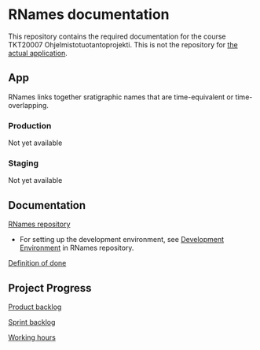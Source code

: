 # RNames documentation

This repository contains the required documentation for the course TKT20007 Ohjelmistotuotantoprojekti. This is not the repository for [the actual application](https://github.com/karilint/rnames).

## App

RNames links together sratigraphic names that are time-equivalent or time-overlapping.
 
### Production
Not yet available

### Staging
Not yet available
 
## Documentation

[RNames repository](https://github.com/karilint/rnames)
* For setting up the development environment, see [Development Environment](https://github.com/karilint/rnames/blob/master/docs/dev_environment.md) in RNames repository.

[Definition of done]()

## Project Progress

[Product backlog]()

[Sprint backlog]()

[Working hours]()
